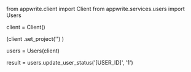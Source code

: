 from appwrite.client import Client
from appwrite.services.users import Users

client = Client()

(client
  .set_project('')
)

users = Users(client)

result = users.update_user_status('[USER_ID]', '1')
